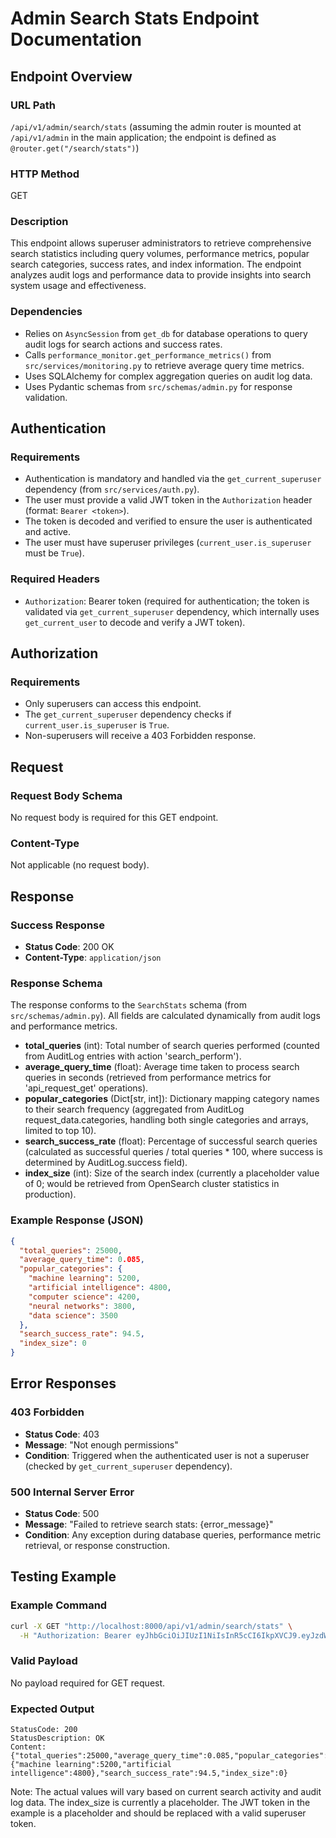 # Admin Search Stats Endpoint Documentation

## Endpoint Overview

### URL Path
`/api/v1/admin/search/stats` (assuming the admin router is mounted at `/api/v1/admin` in the main application; the endpoint is defined as `@router.get("/search/stats")`)

### HTTP Method
GET

### Description
This endpoint allows superuser administrators to retrieve comprehensive search statistics including query volumes, performance metrics, popular search categories, success rates, and index information. The endpoint analyzes audit logs and performance data to provide insights into search system usage and effectiveness.

### Dependencies
- Relies on `AsyncSession` from `get_db` for database operations to query audit logs for search actions and success rates.
- Calls `performance_monitor.get_performance_metrics()` from `src/services/monitoring.py` to retrieve average query time metrics.
- Uses SQLAlchemy for complex aggregation queries on audit log data.
- Uses Pydantic schemas from `src/schemas/admin.py` for response validation.

## Authentication

### Requirements
- Authentication is mandatory and handled via the `get_current_superuser` dependency (from `src/services/auth.py`).
- The user must provide a valid JWT token in the `Authorization` header (format: `Bearer <token>`).
- The token is decoded and verified to ensure the user is authenticated and active.
- The user must have superuser privileges (`current_user.is_superuser` must be `True`).

### Required Headers
- `Authorization`: Bearer token (required for authentication; the token is validated via `get_current_superuser` dependency, which internally uses `get_current_user` to decode and verify a JWT token).

## Authorization

### Requirements
- Only superusers can access this endpoint.
- The `get_current_superuser` dependency checks if `current_user.is_superuser` is `True`.
- Non-superusers will receive a 403 Forbidden response.

## Request

### Request Body Schema
No request body is required for this GET endpoint.

### Content-Type
Not applicable (no request body).

## Response

### Success Response
- **Status Code**: 200 OK
- **Content-Type**: `application/json`

### Response Schema
The response conforms to the `SearchStats` schema (from `src/schemas/admin.py`). All fields are calculated dynamically from audit logs and performance metrics.

- **total_queries** (int): Total number of search queries performed (counted from AuditLog entries with action 'search_perform').
- **average_query_time** (float): Average time taken to process search queries in seconds (retrieved from performance metrics for 'api_request_get' operations).
- **popular_categories** (Dict[str, int]): Dictionary mapping category names to their search frequency (aggregated from AuditLog request_data.categories, handling both single categories and arrays, limited to top 10).
- **search_success_rate** (float): Percentage of successful search queries (calculated as successful queries / total queries * 100, where success is determined by AuditLog.success field).
- **index_size** (int): Size of the search index (currently a placeholder value of 0; would be retrieved from OpenSearch cluster statistics in production).

### Example Response (JSON)
```json
{
  "total_queries": 25000,
  "average_query_time": 0.085,
  "popular_categories": {
    "machine learning": 5200,
    "artificial intelligence": 4800,
    "computer science": 4200,
    "neural networks": 3800,
    "data science": 3500
  },
  "search_success_rate": 94.5,
  "index_size": 0
}
```

## Error Responses

### 403 Forbidden
- **Status Code**: 403
- **Message**: "Not enough permissions"
- **Condition**: Triggered when the authenticated user is not a superuser (checked by `get_current_superuser` dependency).

### 500 Internal Server Error
- **Status Code**: 500
- **Message**: "Failed to retrieve search stats: {error_message}"
- **Condition**: Any exception during database queries, performance metric retrieval, or response construction.

## Testing Example

### Example Command
```bash
curl -X GET "http://localhost:8000/api/v1/admin/search/stats" \
  -H "Authorization: Bearer eyJhbGciOiJIUzI1NiIsInR5cCI6IkpXVCJ9.eyJzdWIiOiJhZG1pbiIsImV4cCI6MTc1ODg3MDc4OH0.GrXDnxCPAYJxm3rG33_0bP3hMJXTu5FX68uHHF1WV1I"
```

### Valid Payload
No payload required for GET request.

### Expected Output
```
StatusCode: 200
StatusDescription: OK
Content: {"total_queries":25000,"average_query_time":0.085,"popular_categories":{"machine learning":5200,"artificial intelligence":4800},"search_success_rate":94.5,"index_size":0}
```

Note: The actual values will vary based on current search activity and audit log data. The index_size is currently a placeholder. The JWT token in the example is a placeholder and should be replaced with a valid superuser token.